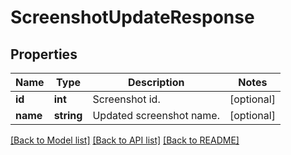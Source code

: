# ScreenshotUpdateResponse

## Properties
Name | Type | Description | Notes
------------ | ------------- | ------------- | -------------
**id** | **int** | Screenshot id. | [optional] 
**name** | **string** | Updated screenshot name. | [optional] 

[[Back to Model list]](../README.md#documentation-for-models) [[Back to API list]](../README.md#documentation-for-api-endpoints) [[Back to README]](../README.md)

